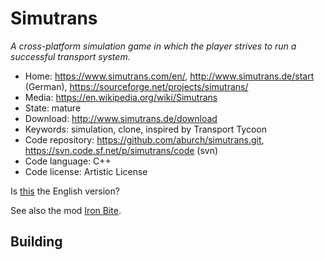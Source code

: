 # Simutrans

_A cross-platform simulation game in which the player strives to run a successful transport system._

- Home: https://www.simutrans.com/en/, http://www.simutrans.de/start (German), https://sourceforge.net/projects/simutrans/
- Media: https://en.wikipedia.org/wiki/Simutrans
- State: mature
- Download: http://www.simutrans.de/download
- Keywords: simulation, clone, inspired by Transport Tycoon
- Code repository: https://github.com/aburch/simutrans.git, https://svn.code.sf.net/p/simutrans/code (svn)
- Code language: C++
- Code license: Artistic License

Is [this](https://www.simutrans.com/en/) the English version?

See also the mod [Iron Bite](https://sourceforge.net/projects/ironsimu/).

## Building
